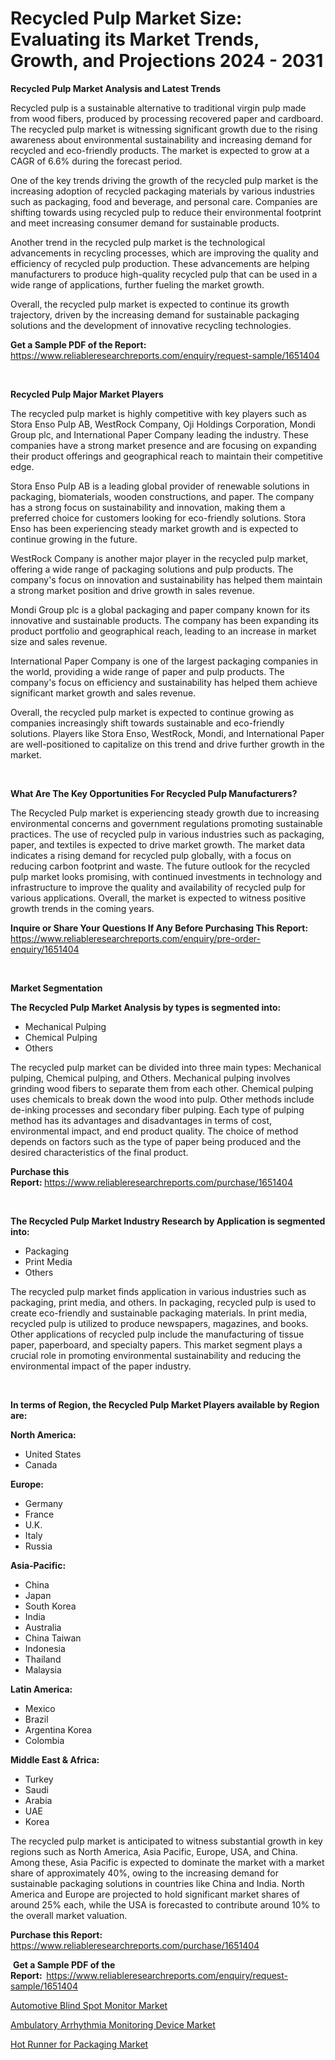 <p><h1>Recycled Pulp Market Size: Evaluating its Market Trends, Growth, and Projections 2024 - 2031</h1></p><p><strong>Recycled Pulp Market Analysis and Latest Trends</strong></p>
<p><p>Recycled pulp is a sustainable alternative to traditional virgin pulp made from wood fibers, produced by processing recovered paper and cardboard. The recycled pulp market is witnessing significant growth due to the rising awareness about environmental sustainability and increasing demand for recycled and eco-friendly products. The market is expected to grow at a CAGR of 6.6% during the forecast period.</p><p>One of the key trends driving the growth of the recycled pulp market is the increasing adoption of recycled packaging materials by various industries such as packaging, food and beverage, and personal care. Companies are shifting towards using recycled pulp to reduce their environmental footprint and meet increasing consumer demand for sustainable products.</p><p>Another trend in the recycled pulp market is the technological advancements in recycling processes, which are improving the quality and efficiency of recycled pulp production. These advancements are helping manufacturers to produce high-quality recycled pulp that can be used in a wide range of applications, further fueling the market growth.</p><p>Overall, the recycled pulp market is expected to continue its growth trajectory, driven by the increasing demand for sustainable packaging solutions and the development of innovative recycling technologies.</p></p>
<p><strong>Get a Sample PDF of the Report:&nbsp;</strong> <a href="https://www.reliableresearchreports.com/enquiry/request-sample/1651404">https://www.reliableresearchreports.com/enquiry/request-sample/1651404</a></p>
<p>&nbsp;</p>
<p><strong>Recycled Pulp Major Market Players</strong></p>
<p><p>The recycled pulp market is highly competitive with key players such as Stora Enso Pulp AB, WestRock Company, Oji Holdings Corporation, Mondi Group plc, and International Paper Company leading the industry. These companies have a strong market presence and are focusing on expanding their product offerings and geographical reach to maintain their competitive edge.</p><p>Stora Enso Pulp AB is a leading global provider of renewable solutions in packaging, biomaterials, wooden constructions, and paper. The company has a strong focus on sustainability and innovation, making them a preferred choice for customers looking for eco-friendly solutions. Stora Enso has been experiencing steady market growth and is expected to continue growing in the future.</p><p>WestRock Company is another major player in the recycled pulp market, offering a wide range of packaging solutions and pulp products. The company's focus on innovation and sustainability has helped them maintain a strong market position and drive growth in sales revenue.</p><p>Mondi Group plc is a global packaging and paper company known for its innovative and sustainable products. The company has been expanding its product portfolio and geographical reach, leading to an increase in market size and sales revenue.</p><p>International Paper Company is one of the largest packaging companies in the world, providing a wide range of paper and pulp products. The company's focus on efficiency and sustainability has helped them achieve significant market growth and sales revenue.</p><p>Overall, the recycled pulp market is expected to continue growing as companies increasingly shift towards sustainable and eco-friendly solutions. Players like Stora Enso, WestRock, Mondi, and International Paper are well-positioned to capitalize on this trend and drive further growth in the market.</p></p>
<p>&nbsp;</p>
<p><strong>What Are The Key Opportunities For Recycled Pulp Manufacturers?</strong></p>
<p><p>The Recycled Pulp market is experiencing steady growth due to increasing environmental concerns and government regulations promoting sustainable practices. The use of recycled pulp in various industries such as packaging, paper, and textiles is expected to drive market growth. The market data indicates a rising demand for recycled pulp globally, with a focus on reducing carbon footprint and waste. The future outlook for the recycled pulp market looks promising, with continued investments in technology and infrastructure to improve the quality and availability of recycled pulp for various applications. Overall, the market is expected to witness positive growth trends in the coming years.</p></p>
<p><strong>Inquire or Share Your Questions If Any Before Purchasing This Report:</strong> <a href="https://www.reliableresearchreports.com/enquiry/pre-order-enquiry/1651404">https://www.reliableresearchreports.com/enquiry/pre-order-enquiry/1651404</a></p>
<p>&nbsp;</p>
<p><strong>Market Segmentation</strong></p>
<p><strong>The Recycled Pulp Market Analysis by types is segmented into:</strong></p>
<p><ul><li>Mechanical Pulping</li><li>Chemical Pulping</li><li>Others</li></ul></p>
<p><p>The recycled pulp market can be divided into three main types: Mechanical pulping, Chemical pulping, and Others. Mechanical pulping involves grinding wood fibers to separate them from each other. Chemical pulping uses chemicals to break down the wood into pulp. Other methods include de-inking processes and secondary fiber pulping. Each type of pulping method has its advantages and disadvantages in terms of cost, environmental impact, and end product quality. The choice of method depends on factors such as the type of paper being produced and the desired characteristics of the final product.</p></p>
<p><strong>Purchase this Report:&nbsp;</strong><a href="https://www.reliableresearchreports.com/purchase/1651404">https://www.reliableresearchreports.com/purchase/1651404</a></p>
<p>&nbsp;</p>
<p><strong>The Recycled Pulp Market Industry Research by Application is segmented into:</strong></p>
<p><ul><li>Packaging</li><li>Print Media</li><li>Others</li></ul></p>
<p><p>The recycled pulp market finds application in various industries such as packaging, print media, and others. In packaging, recycled pulp is used to create eco-friendly and sustainable packaging materials. In print media, recycled pulp is utilized to produce newspapers, magazines, and books. Other applications of recycled pulp include the manufacturing of tissue paper, paperboard, and specialty papers. This market segment plays a crucial role in promoting environmental sustainability and reducing the environmental impact of the paper industry.</p></p>
<p>&nbsp;</p>
<p><strong>In terms of Region, the Recycled Pulp Market Players available by Region are:</strong></p>
<p>
    <p> <strong> North America: </strong>
        <ul>
            <li>United States</li>
            <li>Canada</li>
        </ul>
        </p> 
    <p> <strong> Europe: </strong>
        <ul>
            <li>Germany</li>
            <li>France</li>
            <li>U.K.</li>
            <li>Italy</li>
            <li>Russia</li>
        </ul>
        </p> 
    <p> <strong> Asia-Pacific: </strong>
        <ul>
            <li>China</li>
            <li>Japan</li>
            <li>South Korea</li>
            <li>India</li>
            <li>Australia</li>
            <li>China Taiwan</li>
            <li>Indonesia</li>
            <li>Thailand</li>
            <li>Malaysia</li>
        </ul>
        </p> 
    <p> <strong> Latin America: </strong>
        <ul>
            <li>Mexico</li>
            <li>Brazil</li>
            <li>Argentina Korea</li>
            <li>Colombia</li>
        </ul>
        </p> 
    <p> <strong> Middle East & Africa: </strong>
        <ul>
            <li>Turkey</li>
            <li>Saudi</li>
            <li>Arabia</li>
            <li>UAE</li>
            <li>Korea</li>
        </ul>
    </p>
    </p>
<p><p>The recycled pulp market is anticipated to witness substantial growth in key regions such as North America, Asia Pacific, Europe, USA, and China. Among these, Asia Pacific is expected to dominate the market with a market share of approximately 40%, owing to the increasing demand for sustainable packaging solutions in countries like China and India. North America and Europe are projected to hold significant market shares of around 25% each, while the USA is forecasted to contribute around 10% to the overall market valuation.</p></p>
<p><strong>Purchase this Report: </strong><a href="https://www.reliableresearchreports.com/purchase/1651404">https://www.reliableresearchreports.com/purchase/1651404</a></p>
<p>&nbsp;<strong>Get a Sample PDF of the Report:&nbsp;&nbsp;</strong><a href="https://www.reliableresearchreports.com/enquiry/request-sample/1651404">https://www.reliableresearchreports.com/enquiry/request-sample/1651404</a></p>
<p><strong></strong></p>
<p><p><a href="https://view.publitas.com/reportprime-1/automotive-blind-spot-monitor-market-size-growth-and-forecast-from-2023-2030/">Automotive Blind Spot Monitor Market</a></p><p><a href="https://view.publitas.com/reportprime-1/ambulatory-arrhythmia-monitoring-device-market-size-furnishes-valuable-information-encompassing-market-share-market-trends-and-projections-spanning-from-2023-to-2030/">Ambulatory Arrhythmia Monitoring Device Market</a></p><p><a href="https://view.publitas.com/reportprime-1/hot-runner-for-packaging-market-insights-market-players-and-forecast-till-2030/">Hot Runner for Packaging Market</a></p></p>